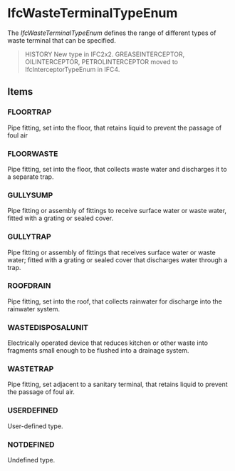 # IfcWasteTerminalTypeEnum

The _IfcWasteTerminalTypeEnum_ defines the range of different types of waste terminal that can be specified.
<!-- end of short definition -->


> HISTORY New type in IFC2x2. GREASEINTERCEPTOR, OILINTERCEPTOR, PETROLINTERCEPTOR moved to IfcInterceptorTypeEnum in IFC4.

## Items

### FLOORTRAP
Pipe fitting, set into the floor, that retains liquid to prevent the passage of foul air

### FLOORWASTE
Pipe fitting, set into the floor, that collects waste water and discharges it to a separate trap.

### GULLYSUMP
Pipe fitting or assembly of fittings to receive surface water or waste water, fitted with a grating or sealed cover.

### GULLYTRAP
Pipe fitting or assembly of fittings that receives surface water or waste water; fitted with a grating or sealed cover that discharges water through a trap.

### ROOFDRAIN
Pipe fitting, set into the roof, that collects rainwater for discharge into the rainwater system.

### WASTEDISPOSALUNIT
Electrically operated device that reduces kitchen or other waste into fragments small enough to be flushed into a drainage system.

### WASTETRAP
Pipe fitting, set adjacent to a sanitary terminal, that retains liquid to prevent the passage of foul air.

### USERDEFINED
User-defined type.

### NOTDEFINED
Undefined type.

